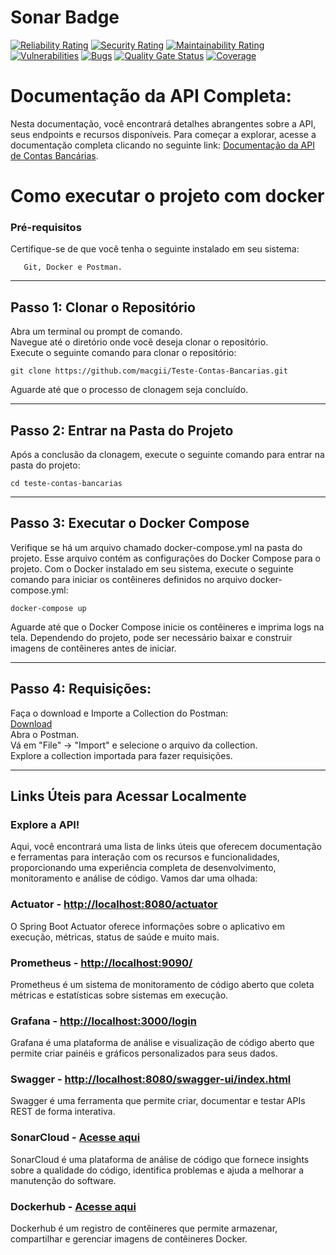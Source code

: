 # Sonar Badge
[![Reliability Rating](https://sonarcloud.io/api/project_badges/measure?project=macgii_Teste-Contas-Bancarias&metric=reliability_rating)](https://sonarcloud.io/summary/new_code?id=macgii_Teste-Contas-Bancarias)
[![Security Rating](https://sonarcloud.io/api/project_badges/measure?project=macgii_Teste-Contas-Bancarias&metric=security_rating)](https://sonarcloud.io/summary/new_code?id=macgii_Teste-Contas-Bancarias)
[![Maintainability Rating](https://sonarcloud.io/api/project_badges/measure?project=macgii_Teste-Contas-Bancarias&metric=sqale_rating)](https://sonarcloud.io/summary/new_code?id=macgii_Teste-Contas-Bancarias)
[![Vulnerabilities](https://sonarcloud.io/api/project_badges/measure?project=macgii_Teste-Contas-Bancarias&metric=vulnerabilities)](https://sonarcloud.io/summary/new_code?id=macgii_Teste-Contas-Bancarias)
[![Bugs](https://sonarcloud.io/api/project_badges/measure?project=macgii_Teste-Contas-Bancarias&metric=bugs)](https://sonarcloud.io/summary/new_code?id=macgii_Teste-Contas-Bancarias)
[![Quality Gate Status](https://sonarcloud.io/api/project_badges/measure?project=macgii_Teste-Contas-Bancarias&metric=alert_status)](https://sonarcloud.io/summary/new_code?id=macgii_Teste-Contas-Bancarias)
[![Coverage](https://sonarcloud.io/api/project_badges/measure?project=macgii_Teste-Contas-Bancarias&metric=coverage)](https://sonarcloud.io/summary/new_code?id=macgii_Teste-Contas-Bancarias)

# Documentação da API Completa: 

 Nesta documentação, você encontrará detalhes abrangentes sobre a API, seus endpoints e recursos disponíveis.
 Para começar a explorar, acesse a documentação completa clicando no seguinte link: [Documentação da API de Contas Bancárias](https://github.com/macgii/Teste-Contas-Bancarias/wiki).

# Como executar o projeto com docker

### Pré-requisitos

Certifique-se de que você tenha o seguinte instalado em seu sistema:

       Git, Docker e Postman.
***
## Passo 1: Clonar o Repositório

Abra um terminal ou prompt de comando. <br />
Navegue até o diretório onde você deseja clonar o repositório. <br />
Execute o seguinte comando para clonar o repositório:

```
git clone https://github.com/macgii/Teste-Contas-Bancarias.git
```

Aguarde até que o processo de clonagem seja concluído.

***
## Passo 2: Entrar na Pasta do Projeto

Após a conclusão da clonagem, execute o seguinte comando para entrar na pasta do projeto:
```
cd teste-contas-bancarias
```

***
## Passo 3: Executar o Docker Compose

Verifique se há um arquivo chamado docker-compose.yml na pasta do projeto. Esse arquivo contém as configurações do Docker Compose para o projeto.
Com o Docker instalado em seu sistema, execute o seguinte comando para iniciar os contêineres definidos no arquivo docker-compose.yml:

```
docker-compose up
```

Aguarde até que o Docker Compose inicie os contêineres e imprima logs na tela. Dependendo do projeto, pode ser necessário baixar e construir imagens de contêineres antes de iniciar.

***
## Passo 4: Requisições:

Faça o download e Importe a Collection do Postman: <br />
[Download](https://github.com/macgii/Teste-Contas-Bancarias/blob/main/collection/banco.postman_collection.json) <br />
Abra o Postman. <br />
Vá em "File" -> "Import" e selecione o arquivo da collection. <br />
Explore a collection importada para fazer requisições.

***
## Links Úteis para Acessar Localmente
### Explore a API!
Aqui, você encontrará uma lista de links úteis que oferecem documentação e ferramentas para interação com os recursos e funcionalidades, proporcionando uma experiência completa de desenvolvimento, monitoramento e análise de código. Vamos dar uma olhada:

 ### **Actuator** - [http://localhost:8080/actuator](http://localhost:8080/actuator)
  
O Spring Boot Actuator oferece informações sobre o aplicativo em execução, métricas, status de saúde e muito mais.

### **Prometheus** - [http://localhost:9090/](http://localhost:9090/)
Prometheus é um sistema de monitoramento de código aberto que coleta métricas e estatísticas sobre sistemas em execução.

### **Grafana** - [http://localhost:3000/login](http://localhost:3000/login)
Grafana é uma plataforma de análise e visualização de código aberto que permite criar painéis e gráficos personalizados para seus dados.

### **Swagger** - [http://localhost:8080/swagger-ui/index.html](http://localhost:8080/swagger-ui/index.html)
Swagger é uma ferramenta que permite criar, documentar e testar APIs REST de forma interativa.

### **SonarCloud** - [Acesse aqui](https://sonarcloud.io/summary/new_code?id=macgii_Teste-Contas-Bancarias&branch=main)
SonarCloud é uma plataforma de análise de código que fornece insights sobre a qualidade do código, identifica problemas e ajuda a melhorar a manutenção do software.

### **Dockerhub** - [Acesse aqui](https://hub.docker.com/u/macgii)
Dockerhub é um registro de contêineres que permite armazenar, compartilhar e gerenciar imagens de contêineres Docker.
